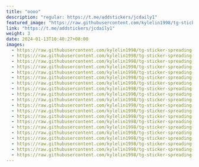 ```yaml
---
title: "oooo"
description: "regular: https://t.me/addstickers/jcdaily1"
featured_image: "https://raw.githubusercontent.com/kylelin1998/tg-sticker-spreading-worldwide-images/main/img/796a4835-9a3d-4315-a663-84846ef7b565.jpg"
link: "https://t.me/addstickers/jcdaily1"
weight: 3
date: 2024-01-13T10:40:27+08:00
images:
  - https://raw.githubusercontent.com/kylelin1998/tg-sticker-spreading-worldwide-images/main/img/796a4835-9a3d-4315-a663-84846ef7b565.jpg
  - https://raw.githubusercontent.com/kylelin1998/tg-sticker-spreading-worldwide-images/main/img/580346f3-6d28-4395-9ecb-0d296e1a226d.jpg
  - https://raw.githubusercontent.com/kylelin1998/tg-sticker-spreading-worldwide-images/main/img/2efe68b9-cc74-4136-aebd-d87c26183bf6.jpg
  - https://raw.githubusercontent.com/kylelin1998/tg-sticker-spreading-worldwide-images/main/img/eb63a770-7541-40bf-bc8a-368c81b9575c.jpg
  - https://raw.githubusercontent.com/kylelin1998/tg-sticker-spreading-worldwide-images/main/img/f53f028d-1218-4aef-8027-66665ec3a0b1.jpg
  - https://raw.githubusercontent.com/kylelin1998/tg-sticker-spreading-worldwide-images/main/img/10fb2368-866a-471d-9deb-45808b6c7517.jpg
  - https://raw.githubusercontent.com/kylelin1998/tg-sticker-spreading-worldwide-images/main/img/a1d90a31-7bab-4d9c-83a5-bdfba66f2046.jpg
  - https://raw.githubusercontent.com/kylelin1998/tg-sticker-spreading-worldwide-images/main/img/c9b4346b-2574-4002-8783-e67bd7db27e3.jpg
  - https://raw.githubusercontent.com/kylelin1998/tg-sticker-spreading-worldwide-images/main/img/5c0f4ba4-4b7a-4343-be44-7a1c90ea6297.jpg
  - https://raw.githubusercontent.com/kylelin1998/tg-sticker-spreading-worldwide-images/main/img/b2a1c5c5-d2c8-49a0-b8a4-256a5d665cee.jpg
  - https://raw.githubusercontent.com/kylelin1998/tg-sticker-spreading-worldwide-images/main/img/40b1985a-dc21-48ab-bb81-794ddc2de2b7.jpg
  - https://raw.githubusercontent.com/kylelin1998/tg-sticker-spreading-worldwide-images/main/img/764b5578-1136-42a9-b96a-8b3460f667a7.jpg
  - https://raw.githubusercontent.com/kylelin1998/tg-sticker-spreading-worldwide-images/main/img/346b8888-c952-4bd6-acdd-75e810460b0c.jpg
  - https://raw.githubusercontent.com/kylelin1998/tg-sticker-spreading-worldwide-images/main/img/a0e6f072-de1e-44dc-a568-e44909fdb18f.jpg
  - https://raw.githubusercontent.com/kylelin1998/tg-sticker-spreading-worldwide-images/main/img/018d199e-6a58-4a1b-b668-886e73dd9eeb.jpg
  - https://raw.githubusercontent.com/kylelin1998/tg-sticker-spreading-worldwide-images/main/img/1fafa918-3e33-4597-bc79-ac2b882f108b.jpg
  - https://raw.githubusercontent.com/kylelin1998/tg-sticker-spreading-worldwide-images/main/img/526dfaf7-23de-4107-9f0a-7255f23a3a38.jpg
  - https://raw.githubusercontent.com/kylelin1998/tg-sticker-spreading-worldwide-images/main/img/2826d57d-2471-4f86-97fa-a6e404c0a092.jpg
  - https://raw.githubusercontent.com/kylelin1998/tg-sticker-spreading-worldwide-images/main/img/246d99cd-c07c-4734-8a03-b6211560f942.jpg
  - https://raw.githubusercontent.com/kylelin1998/tg-sticker-spreading-worldwide-images/main/img/783fe503-2500-43f9-b51e-16e5410fa02a.jpg
---
```

